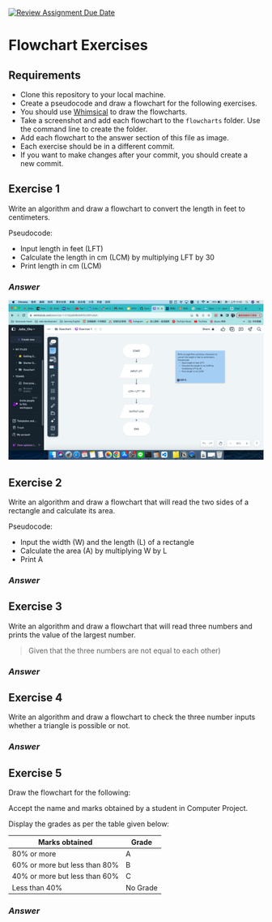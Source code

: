 [![Review Assignment Due Date](https://classroom.github.com/assets/deadline-readme-button-22041afd0340ce965d47ae6ef1cefeee28c7c493a6346c4f15d667ab976d596c.svg)](https://classroom.github.com/a/l2OZlAL6)
# Flowchart Exercises

## Requirements

- Clone this repository to your local machine.
- Create a pseudocode and draw a flowchart for the following exercises.
- You should use [Whimsical](https://whimsical.com) to draw the flowcharts.
- Take a screenshot and add each flowchart to the `flowcharts` folder. Use the command line to create the folder.
- Add each flowchart to the answer section of this file as image.
- Each exercise should be in a different commit.
- If you want to make changes after your commit, you should create a new commit.

## Exercise 1

Write an algorithm and draw a flowchart to convert the length in feet to centimeters.

Pseudocode:

- Input length in feet (LFT)
- Calculate the length in cm (LCM) by multiplying LFT by 30
- Print length in cm (LCM)

### _Answer_
![Exercise1](/flowchart/exercise1.png)

## Exercise 2

Write an algorithm and draw a flowchart that will read the two sides of a rectangle and calculate its area.

Pseudocode:

- Input the width (W) and the length (L) of a rectangle
- Calculate the area (A) by multiplying W by L
- Print A

### _Answer_

## Exercise 3

Write an algorithm and draw a flowchart that will read three numbers and prints the value of the largest number.

> Given that the three numbers are not equal to each other)

### _Answer_

## Exercise 4

Write an algorithm and draw a flowchart to check the three number inputs whether a triangle is possible or not.

### _Answer_

## Exercise 5

Draw the flowchart for the following:

Accept the name and marks obtained by a student in Computer Project.

Display the grades as per the table given below:

| Marks obtained                | Grade    |
| ----------------------------- | -------- |
| 80% or more                   | A        |
| 60% or more but less than 80% | B        |
| 40% or more but less than 60% | C        |
| Less than 40%                 | No Grade |

### _Answer_

